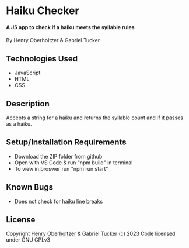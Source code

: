 # Haiku Checker

#### A JS app to check if a haiku meets the syllable rules

By Henry Oberholtzer & Gabriel Tucker

## Technologies Used

*   JavaScript
*   HTML
*   CSS

## Description

Accepts a string for a haiku and returns the syllable count and if it passes as a haiku.

## Setup/Installation Requirements

*   Download the ZIP folder from github
*   Open with VS Code & run "npm build" in terminal
*   To view in broswer run "npm run start"

## Known Bugs

*   Does not check for haiku line breaks

## License

Copyright [Henry Oberholtzer](https://www.henryoberholtzer.com/) & Gabriel Tucker (c) 2023
Code licensed under GNU GPLv3
